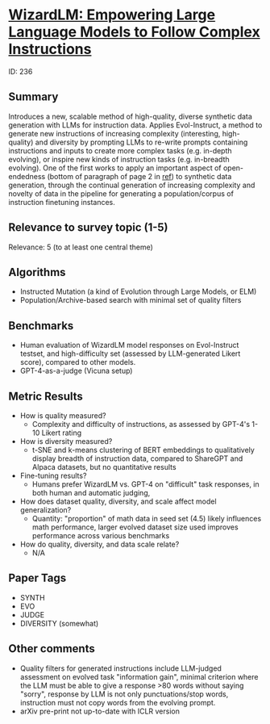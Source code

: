 # [WizardLM: Empowering Large Language Models to Follow Complex Instructions](https://openreview.net/forum?id=CfXh93NDgH)

ID: 236

## Summary

Introduces a new, scalable method of high-quality, diverse synthetic data generation with LLMs for instruction data. Applies Evol-Instruct, a method to generate new instructions of increasing complexity (interesting, high-quality) and diversity by prompting LLMs to re-write prompts containing instructions and inputs to create more complex tasks (e.g. in-depth evolving), or inspire new kinds of instruction tasks (e.g. in-breadth evolving). One of the first works to apply an important aspect of open-endedness (bottom of paragraph of page 2 in [ref](https://openreview.net/forum?id=Hel8XD-8Z9)) to synthetic data generation, through the continual generation of increasing complexity and novelty of data in the pipeline for generating a population/corpus of instruction finetuning instances.

## Relevance to survey topic (1-5)

Relevance: 5 (to at least one central theme)

## Algorithms

- Instructed Mutation (a kind of Evolution through Large Models, or ELM)
- Population/Archive-based search with minimal set of quality filters

## Benchmarks

- Human evaluation of WizardLM model responses on Evol-Instruct testset, and high-difficulty set (assessed by LLM-generated Likert score), compared to other models.
- GPT-4-as-a-judge (Vicuna setup)

## Metric Results

- How is quality measured?
  - Complexity and difficulty of instructions, as assessed by GPT-4's 1-10 Likert rating
- How is diversity measured?
  - t-SNE and k-means clustering of BERT embeddings to qualitatively display breadth of instruction data, compared to ShareGPT and Alpaca datasets, but no quantitative results
- Fine-tuning results?
  - Humans prefer WizardLM vs. GPT-4 on "difficult" task responses, in both human and automatic judging, 
- How does dataset quality, diversity, and scale affect model generalization?
  - Quantity: "proportion" of math data in seed set (4.5) likely influences math performance, larger evolved dataset size used improves performance across various benchmarks
- How do quality, diversity, and data scale relate?
  - N/A

## Paper Tags

- SYNTH
- EVO
- JUDGE
- DIVERSITY (somewhat)

## Other comments

- Quality filters for generated instructions include LLM-judged assessment on evolved task "information gain", minimal criterion where the LLM must be able to give a response >80 words without saying "sorry", response by LLM is not only punctuations/stop words, instruction must not copy words from the evolving prompt.
- arXiv pre-print not up-to-date with ICLR version
